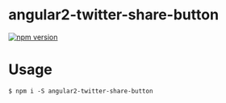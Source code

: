 # angular2-twitter-share-button

[![npm version](https://badge.fury.io/js/angular2-twitter-share-button.svg)](https://badge.fury.io/js/angular2-twitter-share-button)

# Usage

```
$ npm i -S angular2-twitter-share-button
```

